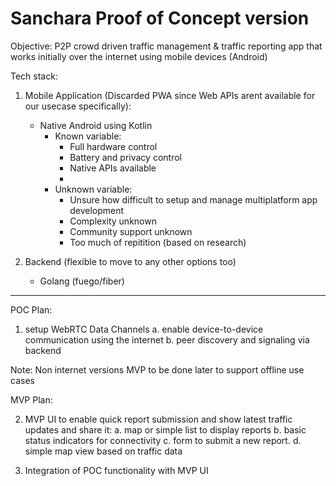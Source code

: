 # Sanchara Proof of Concept version

Objective: P2P crowd driven traffic management & traffic reporting app that works initially over the internet using mobile devices (Android)

Tech stack:

1. Mobile Application (Discarded PWA since Web APIs arent available for our usecase specifically):
   - Native Android using Kotlin
     - Known variable:
       - Full hardware control
       - Battery and privacy control
       - Native APIs available
       -
     - Unknown variable:
       - Unsure how difficult to setup and manage multiplatform app development
       - Complexity unknown
       - Community support unknown
       - Too much of repitition (based on research)

2. Backend (flexible to move to any other options too)
   - Golang (fuego/fiber)

---------------------------------------------

POC Plan:

1. setup WebRTC Data Channels
   a. enable device-to-device communication using the internet
   b. peer discovery and signaling via backend

Note: Non internet versions MVP to be done later to support offline use cases

MVP Plan:

2. MVP UI to enable quick report submission and show latest traffic updates and share it:
    a. map or simple list to display reports
    b. basic status indicators for connectivity
    c. form to submit a new report.
    d. simple map view based on traffic data

3. Integration of POC functionality with MVP UI
